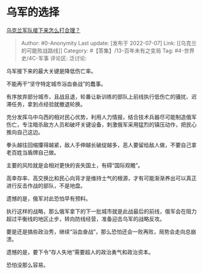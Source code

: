 # 乌军的选择
[乌克兰军队接下来怎么打合理？](https://www.zhihu.com/question/541890100/answer/2562774471)

> Author: #0-Anonymity
> Last update: [发布于 2022-07-07]
> Link: [[乌克兰的可能败战路线]]
> Category: #【答集】/13-百年未有之变局
> Tag: #4-世界史/4C-军事
> 评论区:
> 泛讨论:

乌军接下来的最大关键是降低伤亡率。

不能再干“坚守特定城市浴血奋战”的蠢事。

有序放弃部分城市，且战且退，轮番让新训练的部队上前线执行低伤亡的骚扰、迟滞任务，拿到点经验就撤退轮换。

充分发挥乌中乌西的相对民心优势，利用人力情报，结合技术兵器尽可能制造俄军伤亡，专注暗杀敌方人员和破坏关键设备，刺激俄军采用猛烈的镇压动作，把民心推向自己这边。

拳头越往回缩攥得越紧，敌人手伸越长破绽越多，恶人要留给敌人做，不要自己拿老百姓当盾牌自己做。

主要的风险就是会相对更快的丧失国土，有碍“国际观瞻”。

高幸存率、高交换比和民心向背才是维持士气的根源，才有可能渐渐养出可以真正进行反击作战的部队，不是地盘。

遗憾的是，俄军对此恐怕早有预料。

执行这样的战略，那么俄军拿下的下一批城市就是此战最后的前线，俄军会在阻力超过平衡线的地区止步，转向防线经营，准备迎击乌军的战略反攻。

要是还是搞些政治秀，继续“浴血奋战”，那么恐怕还会一败再败，局势会走向总崩溃。

遗憾的是，要下令“存人失地”需要超人的政治勇气和政治资本。

恐怕没那么容易。
